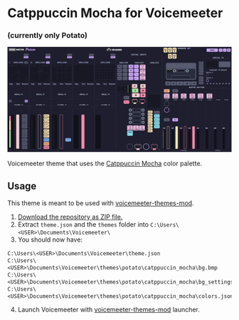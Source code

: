 # Catppuccin Mocha for Voicemeeter
### (currently only Potato)
![UI](bg.png)

Voicemeeter theme that uses the [Catppuccin Mocha](https://github.com/catppuccin/catppuccin) color palette.

## Usage

This theme is meant to be used with [voicemeeter-themes-mod](https://github.com/emkaix/voicemeeter-themes-mod).

1. [Download the repository as ZIP file.](https://github.com/emkaix/voicemeeter-theme-catppuccin-mocha/archive/refs/heads/main.zip)
2. Extract `theme.json` and the `themes` folder into `C:\Users\<USER>\Documents\Voicemeeter\`
3. You should now have:

```
C:\Users\<USER>\Documents\Voicemeeter\theme.json
C:\Users\<USER>\Documents\Voicemeeter\themes\potato\catppuccin_mocha\bg.bmp
C:\Users\<USER>\Documents\Voicemeeter\themes\potato\catppuccin_mocha\bg_settings.bmp
C:\Users\<USER>\Documents\Voicemeeter\themes\potato\catppuccin_mocha\colors.json
```
4. Launch Voicemeeter with [voicemeeter-themes-mod](https://github.com/emkaix/voicemeeter-themes-mod) launcher.
